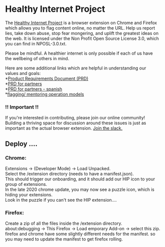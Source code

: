 # Healthy Internet Project

The [Healthy Internet Project](http://www.healthyinternetproject.org) is a browser extension on Chrome and Firefox which allows you to flag content online, 
no matter the URL. Help us report lies, take down abuse, stop fear mongering, and uplift the greatest ideas on the web.
It is licensed under the Non Profit Open Source License 3.0, which you can find in NPOSL-3.0.txt. 

Please be mindful. 
A healthier internet is only possible if each of us have the wellbeing of others in mind.

Here are some additional links which are helpful in understanding our values and goals:\
*[Product Requirements Document (PRD)](https://docs.google.com/document/d/19q0rheSTswLEoRiKnO9zS0YuTDFA_8we-83n3WrbHuY/edit?usp=sharing)\
*[PRD for partners](https://docs.google.com/document/d/1maVF6tuHKrR5l4uIqhGVAb5WaiUKGWi-8uoYwTKxbFw/edit?usp=sharing)\
*[PRD for partners - spanish](https://docs.google.com/document/d/1ySDFvNv4OtV2eN64zlLBQERL86haP6eLJVSSbturPBY/edit?usp=sharing)\
*[flagging/ mentoring operation models](https://docs.google.com/document/d/1LYWrc77WGkxcX8RPbCpMtDq5Qz7keeEV1MuwwhhuExo/edit?usp=sharing)


### !! Important !!
If you're interested in contributing, please join our online community! Building a thriving space for discussion around these issues is just as important as the actual browser extension. [Join the slack.](https://join.slack.com/t/healthyintern-5jp3924/shared_invite/zt-wuh780xe-GoNqCv4fPrgG~KkLe~asBw)

## Deploy ....

### Chrome:

Extensions -> (Developer Mode) -> Load Unpacked. \
Select the /extension directory (needs to have a manifest.json).\
This should trigger our onboarding, and it should add our HIP icon to your group of extensions. \
In the late 2020 chrome update, you may now see a puzzle icon, which is hiding your extensions. \
Look in the puzzle if you can't see the HIP extension....


### Firefox:

Create a zip of all the files inside the /extension directory. \
about:debugging -> This Firefox -> Load  emporary Add-on -> select this zip. \
firefox and chrome have some slightly different needs for the manifest. so you may need to update the manifest 
to get firefox rolling. 


